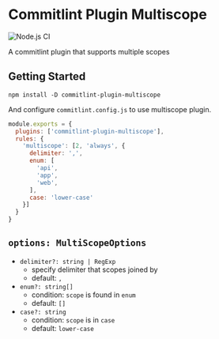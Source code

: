 # Commitlint Plugin Multiscope

![Node.js CI](https://github.com/fmatzy/commitlint-plugin-multiscope/workflows/Node.js%20CI/badge.svg)

A commitlint plugin that supports multiple scopes

## Getting Started

```shell
npm install -D commitlint-plugin-multiscope
```

And configure `commitlint.config.js` to use multiscope plugin.

```javascript
module.exports = {
  plugins: ['commitlint-plugin-multiscope'],
  rules: {
    'multiscope': [2, 'always', {
      delimiter: ',',
      enum: [
        'api',
        'app',
        'web',
      ],
      case: 'lower-case'
    }]
  }
}
```

## `options: MultiScopeOptions`

- `delimiter?: string | RegExp`
  - specify delimiter that scopes joined by
  - default: `,`
- `enum?: string[]`
  - condition: `scope` is found in `enum`
  - default: `[]`
- `case?: string`
  - condition: `scope` is in  `case`
  - default: `lower-case`
